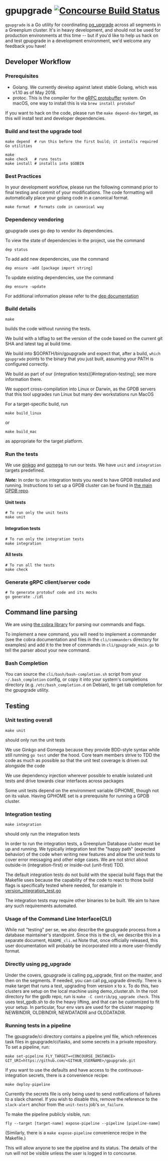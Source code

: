 # gpupgrade [![Concourse Build Status](https://prod.ci.gpdb.pivotal.io/api/v1/teams/main/pipelines/gpupgrade/badge)](https://prod.ci.gpdb.pivotal.io/teams/main/pipelines/gpupgrade)

`gpupgrade` is a Go utility for coordinating
[pg_upgrade](https://www.postgresql.org/docs/current/static/pgupgrade.html)
across all segments in a Greenplum cluster. It's in heavy development, and
should not be used for production environments at this time -- but if you'd like
to help us hack on and test gpupgrade in a development environment, we'd welcome
any feedback you have!

## Developer Workflow

### Prerequisites

- Golang. We currently develop against latest stable Golang, which was v1.10 as of May 2018.
- protoc. This is the compiler for the [gRPC protobuffer](https://grpc.io/) system.
On macOS, one way to install this is via `brew install protobuf`

If you want to hack on the code, please run the `make depend-dev` target, as
this will install test and developer dependencies.

### Build and test the upgrade tool

```
make depend  # run this before the first build; it installs required Go utilities

make
make check   # runs tests
make install # installs into $GOBIN
```

### Best Practices

In your development workflow, please run the following command prior to final testing 
and commit of your modifications.  The code formatting will automatically place your
golang code in a canonical format.
```
make format  # formats code in canonical way
```

### Dependency vendoring

gpupgrade uses go dep to vendor its dependencies.

To view the state of dependencies in the project, use the command
```
dep status
```

To add add new dependencies, use the command
```
dep ensure -add [package import string]
```

To update existing dependencies, use the command
```
dep ensure -update
```

For additional information please refer to the [dep documentation](https://golang.github.io/dep/docs/daily-dep.html)

### Build details

```
make
```
builds the code without running the tests.

We build with a ldflag to set the version of the code based on the current
git SHA and latest tag at build time.

We build into $GOPATH/bin/gpupgrade and expect that, after a build,
`which gpupgrade` points to the binary that you just built, assuming
your PATH is configured correctly.

We build as part of our (integration tests)[#integration-testing]; see more
information there.

We support cross-compilation into Linux or Darwin, as the GPDB servers that
this tool upgrades run Linux but many dev workstations run MacOS

For a target-specific build, run
```
make build_linux
```
or
```
make build_mac
```
as appropriate for the target platform.

### Run the tests

We use [ginkgo](https://github.com/onsi/ginkgo) and [gomega](https://github.com/onsi/gomega) to run our tests. We have `unit` and `integration` targets predefined.

***Note:*** In order to run integration tests you need to have GPDB installed and running. Instructions to set up a GPDB cluster can be found in [the main GPDB repo](https://github.com/greenplum-db/gpdb).

#### Unit tests
```
# To run only the unit tests
make unit
```
#### Integration tests
```
# To run only the integration tests
make integration
```
#### All tests
```
# To run all the tests
make check
```

### Generate gRPC client/server code
```
# To generate protobuf code and its mocks
go generate ./idl
```

## Command line parsing

We are using [the cobra library](https://github.com/spf13/cobra) for
parsing our commands and flags.

To implement a new command, you will need to implement a commander (see the cobra documentation and files in the `cli/commanders` directory for examples) and add it to the tree of commands in `cli/gpupgrade_main.go` to tell the parser about your new command.

### Bash Completion

You can source the `cli/bash/bash-completion.sh` script from your
`~/.bash_completion` config, or copy it into your system's completions directory
(e.g.  `/etc/bash_completion.d` on Debian), to get tab completion for the
gpupgrade utility.

## Testing

### Unit testing overall

```
make unit
```
should only run the unit tests

We use Ginkgo and Gomega because they provide BDD-style syntax while still
running `go test` under the hood. Core team members strive to TDD the code as
much as possible so that the unit test coverage is driven out alongside the code

We use dependency injection wherever possible to enable isolated unit tests
and drive towards clear interfaces across packages

Some unit tests depend on the environment variable GPHOME, though not on its value. Having GPHOME set is a prerequisite for running a GPDB cluster.

### Integration testing

```
make integration
```
should only run the integration tests

In order to run the integration tests, a Greenplum Database cluster must be up and
running.
We typically integration test the "happy path" (expected behavior) of the code
when writing new features and allow the unit tests to cover error messaging
and other edge cases. We are not strict about outside-in (integration-first)
or inside-out (unit-first) TDD.

The default integration tests do not build with the special build flags that
the Makefile uses because the capability of the code to react to those build
flags is specifically tested where needed, for example in
[version_integration_test.go](integrations/version_integration_test.go)

The integration tests may require other binaries to be built. We aim to have
any such requirements automated.

### Usage of the Command Line Interface(CLI)

While not "testing" per se, we also describe the gpupgrade process from a database 
maintainer's standpoint.  Since this is the cli, we describe this in a separate
document, ```README_cli.md```  Note that, once officially released, this user
documentation will probably be incorporated into a more user-friendly format.

### Directly using pg_upgrade

Under the covers, gpupgrade is calling pg_upgrade, first on the master, and
then on the segments. If needed, you can call pg_upgrade directly. There is
make target that runs a test, upgrading from version x to x. To do this, two
clusters are setup on the local machine using demo_cluster.sh. In the root
directory for the gpdb repo, run is `make -C contrib/pg_upgrade check`. This
uses test_gpdb.sh to do the heavy lifting, and that can be customized to fit
your setup. In particular, four env vars are used for the cluster mapping:
NEWBINDIR, OLDBINDIR, NEWDATADIR and OLDDATADIR.

### Running tests in a pipeline

The gpupgrade/ci directory contains a pipeline.yml file, which references task
files in gpupgrade/ci/tasks, and some secrets in a private repository. To set a
pipeline, run:

```
make set-pipeline FLY_TARGET=<CONCOURSE_INSTANCE> GIT_URI=https://github.com/<GITHUB_USERNAME>/gpupgrade.git
```

If you want to use the defaults and have access to the continuous-integration
secrets, there is a convenience recipe:

```
make deploy-pipeline
```

Currently the secrets file is only being used to send notifications of failures
to a slack channel. If you wish to disable this, remove the reference to the
`slack-alert` anchor from the `unit-tests` job's `on_failure`.

To make the pipeline publicly visible, run:

```
fly --target [target-name] expose-pipeline --pipeline [pipeline-name]
```

(Similarly, there is a `make expose-pipeline` convenience recipe in the
Makefile.)

This will allow anyone to see the pipeline and its status. The details of the
run will not be visible unless the user is logged in to concourse.
